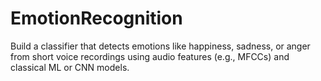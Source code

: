 # EmotionRecognition
Build a classifier that detects emotions like happiness, sadness, or anger from short voice recordings using audio features (e.g., MFCCs) and classical ML or CNN models.
